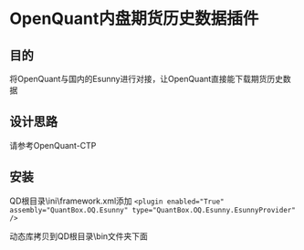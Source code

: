 ﻿# OpenQuant内盘期货历史数据插件

## 目的
将OpenQuant与国内的Esunny进行对接，让OpenQuant直接能下载期货历史数据

## 设计思路
请参考OpenQuant-CTP

## 安装
QD根目录\ini\framework.xml添加
`<plugin enabled="True" assembly="QuantBox.OQ.Esunny" type="QuantBox.OQ.Esunny.EsunnyProvider" />`

动态库拷贝到QD根目录\bin文件夹下面
